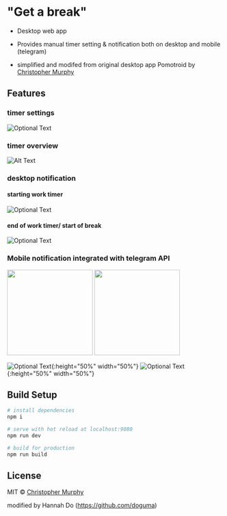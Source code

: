 # "Get a break"

- Desktop web app
- Provides manual timer setting & notification both on desktop and mobile (telegram)

- simplified and modifed from original desktop app Pomotroid by [Christopher Murphy](https://github.com/Splode)

## Features

### timer settings
![Optional Text](../master/getabreak_settings.png)

### timer overview
![Alt Text](https://j.gifs.com/nrAnxY.gif)


### desktop notification
#### starting work timer
![Optional Text](../master/getabreak_work.png)

#### end of work timer/ start of break
![Optional Text](../master/getabreak_break.png)


### Mobile notification integrated with telegram API
<img src="../master/getabreak_telegramOverview.jpeg" width="200">
<img src="../master/getabreak_breakStarts.jpeg" width="200">

![Optional Text](../master/getabreak_telegramOverview.jpeg){:height="50%" width="50%"}
![Optional Text](../master/getabreak_breakStarts.jpeg){:height="50%" width="50%"}


## Build Setup

```bash
# install dependencies
npm i

# serve with hot reload at localhost:9080
npm run dev

# build for production
npm run build
```

## License

MIT &copy; [Christopher Murphy](https://github.com/Splode)

modified by Hannah Do (https://github.com/doguma)
